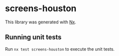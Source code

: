 # screens-houston

This library was generated with [Nx](https://nx.dev).

## Running unit tests

Run `nx test screens-houston` to execute the unit tests.
